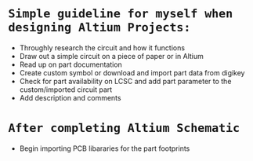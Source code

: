 # `Simple guideline for myself when designing Altium Projects:`

- Throughly research the circuit and how it functions
- Draw out a simple circuit on a piece of paper or in Altium
- Read up on part documentation
- Create custom symbol or download and import part data from digikey
- Check for part availability on LCSC and add part parameter to the custom/imported circuit part
- Add description and comments

# `After completing Altium Schematic`
- Begin importing PCB libararies for the part footprints
